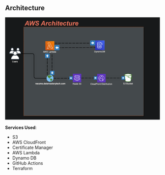 ## Architecture

![Architecture Diagram](/cloud-resume/images/aws-arch.jpg)

**Services Used**:

- S3
- AWS CloudFront
- Certificate Manager
- AWS Lambda
- Dynamo DB
- GitHub Actions
- Terraform